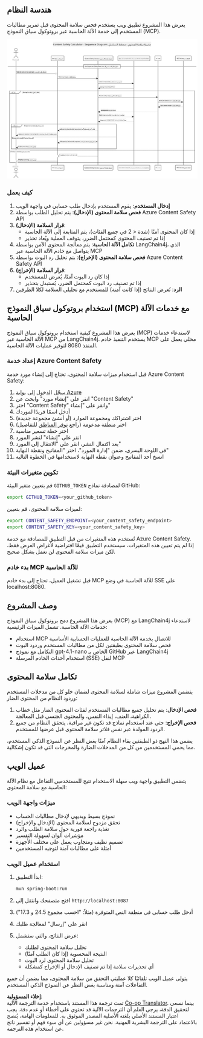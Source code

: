 <!--
CO_OP_TRANSLATOR_METADATA:
{
  "original_hash": "e5ea5e7582f70008ea9bec3b3820f20a",
  "translation_date": "2025-07-13T23:12:00+00:00",
  "source_file": "04-PracticalImplementation/samples/java/containerapp/README.md",
  "language_code": "ar"
}
-->
## هندسة النظام

يعرض هذا المشروع تطبيق ويب يستخدم فحص سلامة المحتوى قبل تمرير مطالبات المستخدم إلى خدمة الآلة الحاسبة عبر بروتوكول سياق النموذج (MCP).

![مخطط هندسة النظام](../../../../../../translated_images/plant.b079fed84e945b7c2978993a16163bb53f0517cfe3548d2e442ff40d619ba4b4.ar.png)

### كيف يعمل

1. **إدخال المستخدم**: يقوم المستخدم بإدخال طلب حسابي في واجهة الويب  
2. **فحص سلامة المحتوى (الإدخال)**: يتم تحليل الطلب بواسطة Azure Content Safety API  
3. **قرار السلامة (الإدخال)**:  
   - إذا كان المحتوى آمنًا (شدة < 2 في جميع الفئات)، يتم المتابعة إلى الآلة الحاسبة  
   - إذا تم تصنيف المحتوى كمحتمل الضرر، يتوقف العملية ويُعاد تحذير  
4. **تكامل الآلة الحاسبة**: يتم معالجة المحتوى الآمن بواسطة LangChain4j، الذي يتواصل مع خادم الآلة الحاسبة عبر MCP  
5. **فحص سلامة المحتوى (الإخراج)**: يتم تحليل رد البوت بواسطة Azure Content Safety API  
6. **قرار السلامة (الإخراج)**:  
   - إذا كان رد البوت آمنًا، يُعرض للمستخدم  
   - إذا تم تصنيف رد البوت كمحتمل الضرر، يُستبدل بتحذير  
7. **الرد**: تُعرض النتائج (إذا كانت آمنة) للمستخدم مع تحليلي السلامة لكلا الطرفين

## استخدام بروتوكول سياق النموذج (MCP) مع خدمات الآلة الحاسبة

يعرض هذا المشروع كيفية استخدام بروتوكول سياق النموذج (MCP) لاستدعاء خدمات الآلة الحاسبة عبر MCP من LangChain4j. يستخدم التنفيذ خادم MCP محلي يعمل على المنفذ 8080 لتوفير عمليات الآلة الحاسبة.

### إعداد خدمة Azure Content Safety

قبل استخدام ميزات سلامة المحتوى، تحتاج إلى إنشاء مورد خدمة Azure Content Safety:

1. سجّل الدخول إلى [بوابة Azure](https://portal.azure.com)  
2. انقر على "إنشاء مورد" وابحث عن "Content Safety"  
3. اختر "Content Safety" وانقر على "إنشاء"  
4. أدخل اسمًا فريدًا لموردك  
5. اختر اشتراكك ومجموعة الموارد (أو أنشئ مجموعة جديدة)  
6. اختر منطقة مدعومة (راجع [توفر المناطق](https://azure.microsoft.com/en-us/global-infrastructure/services/?products=cognitive-services) للتفاصيل)  
7. اختر خطة تسعير مناسبة  
8. انقر على "إنشاء" لنشر المورد  
9. بعد اكتمال النشر، انقر على "الانتقال إلى المورد"  
10. في اللوحة اليسرى، ضمن "إدارة المورد"، اختر "المفاتيح ونقطة النهاية"  
11. انسخ أحد المفاتيح وعنوان نقطة النهاية لاستخدامها في الخطوة التالية

### تكوين متغيرات البيئة

قم بتعيين متغير البيئة `GITHUB_TOKEN` لمصادقة نماذج GitHub:  
```sh
export GITHUB_TOKEN=<your_github_token>
```

لميزات سلامة المحتوى، قم بتعيين:  
```sh
export CONTENT_SAFETY_ENDPOINT=<your_content_safety_endpoint>
export CONTENT_SAFETY_KEY=<your_content_safety_key>
```

تُستخدم هذه المتغيرات من قبل التطبيق للمصادقة مع خدمة Azure Content Safety. إذا لم يتم تعيين هذه المتغيرات، سيستخدم التطبيق قيمًا افتراضية لأغراض العرض فقط، لكن ميزات سلامة المحتوى لن تعمل بشكل صحيح.

### بدء خادم MCP للآلة الحاسبة

قبل تشغيل العميل، تحتاج إلى بدء خادم MCP للآلة الحاسبة في وضع SSE على localhost:8080.

## وصف المشروع

يعرض هذا المشروع دمج بروتوكول سياق النموذج (MCP) مع LangChain4j لاستدعاء خدمات الآلة الحاسبة. تشمل الميزات الرئيسية:

- استخدام MCP للاتصال بخدمة الآلة الحاسبة للعمليات الحسابية الأساسية  
- فحص سلامة المحتوى بطبقتين لكل من مطالبات المستخدم وردود البوت  
- التكامل مع نموذج gpt-4.1-nano الخاص بـ GitHub عبر LangChain4j  
- استخدام أحداث الخادم المرسلة (SSE) لنقل MCP

## تكامل سلامة المحتوى

يتضمن المشروع ميزات شاملة لسلامة المحتوى لضمان خلو كل من مدخلات المستخدم وردود النظام من المحتوى الضار:

1. **فحص الإدخال**: يتم تحليل جميع مطالبات المستخدم لفئات المحتوى الضار مثل خطاب الكراهية، العنف، إيذاء النفس، والمحتوى الجنسي قبل المعالجة.  
2. **فحص الإخراج**: حتى عند استخدام نماذج قد تكون غير مراقبة، يتحقق النظام من جميع الردود المولدة عبر نفس فلاتر سلامة المحتوى قبل عرضها للمستخدم.

يضمن هذا النهج ذو الطبقتين بقاء النظام آمنًا بغض النظر عن النموذج الذكي المستخدم، مما يحمي المستخدمين من كل من المدخلات الضارة والمخرجات التي قد تكون إشكالية.

## عميل الويب

يتضمن التطبيق واجهة ويب سهلة الاستخدام تتيح للمستخدمين التفاعل مع نظام الآلة الحاسبة مع سلامة المحتوى:

### ميزات واجهة الويب

- نموذج بسيط وبديهي لإدخال مطالبات الحساب  
- تحقق مزدوج لسلامة المحتوى (الإدخال والإخراج)  
- تغذية راجعة فورية حول سلامة الطلب والرد  
- مؤشرات ألوان لسهولة التفسير  
- تصميم نظيف ومتجاوب يعمل على مختلف الأجهزة  
- أمثلة على مطالبات آمنة لتوجيه المستخدمين

### استخدام عميل الويب

1. ابدأ التطبيق:  
   ```sh
   mvn spring-boot:run
   ```

2. افتح متصفحك وانتقل إلى `http://localhost:8087`

3. أدخل طلب حسابي في منطقة النص المتوفرة (مثلاً: "احسب مجموع 24.5 و 17.3")

4. انقر على "إرسال" لمعالجة طلبك

5. عرض النتائج، والتي ستشمل:  
   - تحليل سلامة المحتوى لطلبك  
   - النتيجة المحسوبة (إذا كان الطلب آمنًا)  
   - تحليل سلامة المحتوى لرد البوت  
   - أي تحذيرات سلامة إذا تم تصنيف الإدخال أو الإخراج كمشكلة

يتولى عميل الويب تلقائيًا كلا عمليتي التحقق من سلامة المحتوى، مما يضمن أن جميع التفاعلات آمنة ومناسبة بغض النظر عن النموذج الذكي المستخدم.

**إخلاء المسؤولية**:  
تمت ترجمة هذا المستند باستخدام خدمة الترجمة الآلية [Co-op Translator](https://github.com/Azure/co-op-translator). بينما نسعى لتحقيق الدقة، يرجى العلم أن الترجمات الآلية قد تحتوي على أخطاء أو عدم دقة. يجب اعتبار المستند الأصلي بلغته الأصلية المصدر الموثوق به. للمعلومات الهامة، يُنصح بالاعتماد على الترجمة البشرية المهنية. نحن غير مسؤولين عن أي سوء فهم أو تفسير ناتج عن استخدام هذه الترجمة.